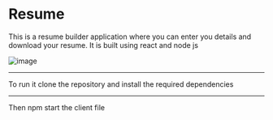 # Resume
This is a resume builder application where you can enter you details and download your resume.
It is built using react and node js

![image](https://user-images.githubusercontent.com/100221488/200229606-32579d5e-7646-416c-a350-bfb4decce80e.png)

<hr>
To run it clone the repository and install the required dependencies 
<hr>
Then npm start the client file
